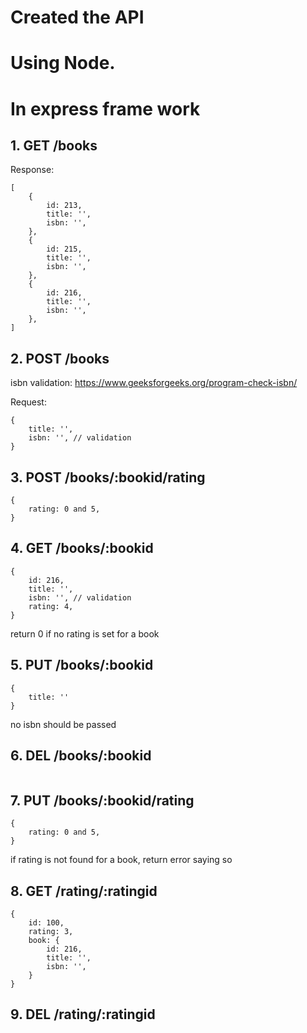 # Created the API

# Using Node.

# In express frame work

## 1. GET /books

Response:

```
[
    {
        id: 213,
        title: '',
        isbn: '',
    },
    {
        id: 215,
        title: '',
        isbn: '',
    },
    {
        id: 216,
        title: '',
        isbn: '',
    },
]

```

## 2. POST /books

isbn validation: https://www.geeksforgeeks.org/program-check-isbn/

Request:

```
{
    title: '',
    isbn: '', // validation
}
```

## 3. POST /books/:bookid/rating

```
{
    rating: 0 and 5,
}
```

## 4. GET /books/:bookid

```
{
    id: 216,
    title: '',
    isbn: '', // validation
    rating: 4,
}
```

return 0 if no rating is set for a book

## 5. PUT /books/:bookid

```
{
    title: ''
}
```

no isbn should be passed

## 6. DEL /books/:bookid

```

```

## 7. PUT /books/:bookid/rating

```
{
    rating: 0 and 5,
}
```

if rating is not found for a book, return error saying so

## 8. GET /rating/:ratingid

```
{
    id: 100,
    rating: 3,
    book: {
        id: 216,
        title: '',
        isbn: '',
    }
}
```

## 9. DEL /rating/:ratingid

```

```

